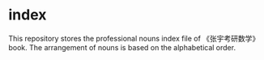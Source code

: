 # index
This repository stores the professional nouns index file of 《张宇考研数学》book. The
arrangement of nouns is based on the alphabetical order.

